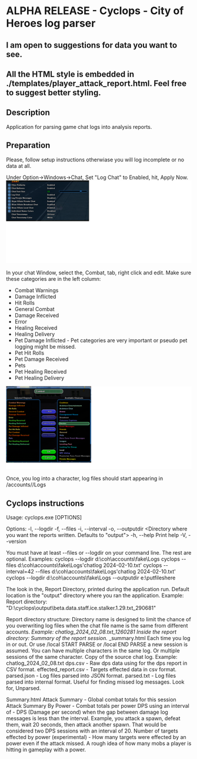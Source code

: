 # ALPHA RELEASE - Cyclops - City of Heroes log parser
## I am open to suggestions for data you want to see. 
## All the HTML style is embedded in ./templates/player_attack_report.html. Feel free to suggest better styling.


## Description
Application for parsing game chat logs into analysis reports.

## Preparation
Please, follow setup instructions otherwiase you will log incomplete or no data at all.

Under Option->Windows->Chat, Set "Log Chat" to Enabled, hit, Apply Now.
![window chat log settings](chat_log_settings.png)

In your chat Window, select the, Combat, tab, right click and edit.
Make sure these categories are in the left column:
- Combat Warnings
- Damage Inflicted
- Hit Rolls
- General Combat
- Damage Received
- Error
- Healing Received
- Healing Delivery
- Pet Damage Inflicted - Pet categories are very important or pseudo pet logging might be missed.
- Pet Hit Rolls
- Pet Damage Received
- Pets
- Pet Healing Received
- Pet Healing Delivery

![combat tab settings](combat_chat_settings.png)

Once, you log into a character, log files should start appearing in <coh install dir>/accounts/<account name>/Logs

## Cyclops instructions
Usage: cyclops.exe [OPTIONS]

Options:
  -l, --logdir <Directory where you game chat files are stored. All files in the directory will be processed.>
  -f, --files <List of game log files comma separated.>
  -i, --interval <Time in seconds between combat sessions for DPS reports>
  -o, --outputdir <Directory where you want the reports written. Defaults to "output">
  -h, --help                                                                                                    Print help
  -V, --version 

You must have at least --files or --logdir on your command line. The rest are optional.
Examples:
cyclops --logdir d:\coh\accounts\fake\Logs
cyclops --files d:\coh\accounts\fake\Logs\'chatlog 2024-02-10.txt'
cyclops --interval=42 --files d:\coh\accounts\fake\Logs\'chatlog 2024-02-10.txt'
cyclops --logdir d:\coh\accounts\fake\Logs --outputdir e:\putfileshere


The look in the, Report Directory, printed during the application run. Default location is the "output" directory where you ran the application. Example: Report directory: "D:\\cyclops\\output\\beta.data.staff.ice.stalker.1.29.txt_290681"

Report directory structure:
Directory name is designed to limit the chance of you overwriting log files when the chat file name is the same from different accounts.
    <chat log file name>_<file size in bytes>
    Example: chatlog_2024_02_08.txt_1260281
Inside the report directory:
Summary of the report session. 
    <player name>_<session number>_summary.html
    Each time you log in or out. Or use /local START PARSE or /local END PARSE a new session is assumed.
    You can have multiple characters in the same log. Or multiple sessions of the same character.
Copy of the source chat log. Example: chatlog_2024_02_08.txt
dps.csv - Raw dps data using for the dps report in CSV format.
effected_report.csv - Targets effected data in csv format.
parsed.json - Log files parsed into JSON format.
parsed.txt - Log files parsed into internal format. Useful for finding missed log messages. Look for, Unparsed.

Summary.html
Attack Summary - Global combat totals for this session
Attack Summary By Power - Combat totals per power
DPS using an interval of <interval> - DPS (Damage per second) when the gap between damage log messages is less than the interval. Example, you attack a spawn, defeat them, wait 20 seconds, then attack another spawn. That would be considered two DPS sessions with an interval of 20.
Number of targets effected by power (experimental) - How many targets were effected by an power even if the attack missed. A rough idea of how many mobs a player is hitting in gameplay with a power.







